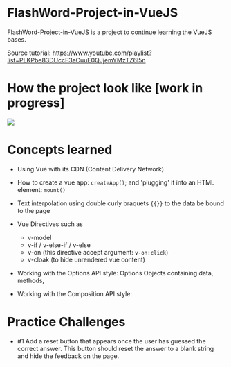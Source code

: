# FlashWord-Project-in-VueJS
FlashWord-Project-in-VueJS is a project to continue learning the VueJS bases.

Source tutorial: https://www.youtube.com/playlist?list=PLKPbe83DUccF3aCuuE0QJjemYMzTZ6l5n

# How the project look like [work in progress]

![](screen.png)

# Concepts learned

- Using Vue with its CDN (Content Delivery Network)

- How to create a vue app: `createApp()`; and 'plugging' it into an HTML element: `mount()`

- Text interpolation using double curly braquets `{{}}` to the data be bound to the page

- Vue Directives such as
    - v-model
    - v-if / v-else-if / v-else
    - v-on (this directive accept argument: `v-on:click`)
    - v-cloak (to hide unrendered vue content)

- Working with the Options API style: Options Objects containing data, methods, 

- Working with the Composition API style:

# Practice Challenges

- #1 Add a reset button that appears once the user has guessed the correct answer. This button should reset the answer to a blank string and hide the feedback on the page.